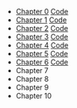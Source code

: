 
   + [Chapter 0](/chapter_0/text0.md)    [Code](/chapter_0/bn0.pl6)
   + [Chapter 1](/chapter_1/text1.md)    [Code](/chapter_1/bn1.pl6)
   + [Chapter 2](/chapter_2/text2.md)    [Code](/chapter_2/bn2.pl6)
   + [Chapter 3](/chapter_3/text3.md)    [Code](/chapter_3/bn3.pl6)
   + [Chapter 4](/chapter_4/text4.md)    [Code](/chapter_4/bn4.pl6)
   + [Chapter 5](/chapter_5/text5.md)    [Code](/chapter_5/bn5.pl6)
   + [Chapter 6](/chapter_6/text6.md)    [Code](/chapter_6/bn6.pl6)
   + Chapter 7
   + Chapter 8
   + Chapter 9
   + Chapter 10

